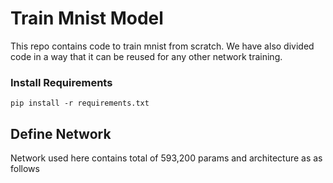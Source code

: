 # Train Mnist Model

This repo contains code to train mnist from scratch. We have also divided code in a way that it can be reused for any other network training.

### Install Requirements

    pip install -r requirements.txt

## Define Network

Network used here contains total of 593,200 params and architecture as as follows
